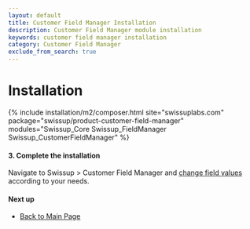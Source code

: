 ```yaml
---
layout: default
title: Customer Field Manager Installation
description: Customer Field Manager module installation
keywords: customer field manager installation
category: Customer Field Manager
exclude_from_search: true
---
```


# Installation

{% include installation/m2/composer.html site="swissuplabs.com" package="swissup/product-customer-field-manager" modules="Swissup_Core Swissup_FieldManager Swissup_CustomerFieldManager" %}

#### 3. Complete the installation

Navigate to Swissup > Customer Field Manager and
[change field values](/m2/extensions/customer-field-manager/usage/) according to your needs.

#### Next up

 -  [Back to Main Page](../)
